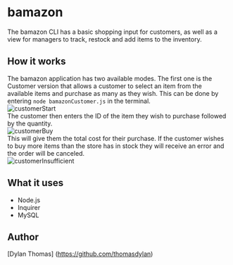 # bamazon

The bamazon CLI has a basic shopping input for customers,
as well as a view for managers to track, restock and add
items to the inventory.

## How it works

The bamazon application has two available modes.
The first one is the Customer version that allows a
customer to select an item from the available items and
purchase as many as they wish.  This can be done by entering
```node bamazonCustomer.js``` in the terminal.  
![customerStart](/images/customerStart.png)  
The customer then enters the ID of the item they wish to purchase
followed by the quantity.  
![customerBuy](/images/customerBuy.png)  
This will give them the total cost for their purchase.
If the customer wishes to buy more items than the store has in stock
they will receive an error and the order will be canceled.  
![customerInsufficient](/images/customerInsufficient.png)  

## What it uses

* Node.js
* Inquirer
* MySQL

## Author

[Dylan Thomas] (https://github.com/thomasdylan)
